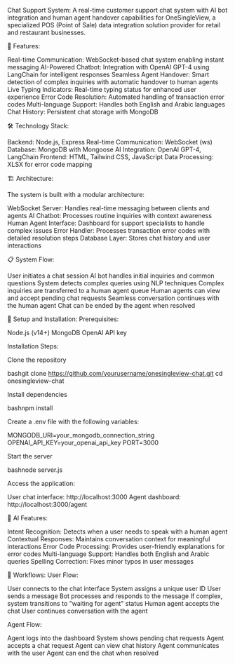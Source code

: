 Chat Support System:
A real-time customer support chat system with AI bot integration and human agent handover capabilities for OneSingleView, a specialized POS (Point of Sale) data integration solution provider for retail and restaurant businesses.

🌟 Features:

Real-time Communication: WebSocket-based chat system enabling instant messaging
AI-Powered Chatbot: Integration with OpenAI GPT-4 using LangChain for intelligent responses
Seamless Agent Handover: Smart detection of complex inquiries with automatic handover to human agents
Live Typing Indicators: Real-time typing status for enhanced user experience
Error Code Resolution: Automated handling of transaction error codes
Multi-language Support: Handles both English and Arabic languages
Chat History: Persistent chat storage with MongoDB

🛠️ Technology Stack:

Backend: Node.js, Express
Real-time Communication: WebSocket (ws)
Database: MongoDB with Mongoose
AI Integration: OpenAI GPT-4, LangChain
Frontend: HTML, Tailwind CSS, JavaScript
Data Processing: XLSX for error code mapping

🏗️ Architecture:

The system is built with a modular architecture:

WebSocket Server: Handles real-time messaging between clients and agents
AI Chatbot: Processes routine inquiries with context awareness
Human Agent Interface: Dashboard for support specialists to handle complex issues
Error Handler: Processes transaction error codes with detailed resolution steps
Database Layer: Stores chat history and user interactions

📋 System Flow:

User initiates a chat session
AI bot handles initial inquiries and common questions
System detects complex queries using NLP techniques
Complex inquiries are transferred to a human agent queue
Human agents can view and accept pending chat requests
Seamless conversation continues with the human agent
Chat can be ended by the agent when resolved

🚀 Setup and Installation:
Prerequisites:

Node.js (v14+)
MongoDB
OpenAI API key

Installation Steps:

Clone the repository

bashgit clone https://github.com/yourusername/onesingleview-chat.git
cd onesingleview-chat

Install dependencies

bashnpm install

Create a .env file with the following variables:

MONGODB_URI=your_mongodb_connection_string
OPENAI_API_KEY=your_openai_api_key
PORT=3000

Start the server

bashnode server.js

Access the application:

User chat interface: http://localhost:3000
Agent dashboard: http://localhost:3000/agent



🤖 AI Features:

Intent Recognition: Detects when a user needs to speak with a human agent
Contextual Responses: Maintains conversation context for meaningful interactions
Error Code Processing: Provides user-friendly explanations for error codes
Multi-language Support: Handles both English and Arabic queries
Spelling Correction: Fixes minor typos in user messages

🔄 Workflows:
User Flow:

User connects to the chat interface
System assigns a unique user ID
User sends a message
Bot processes and responds to the message
If complex, system transitions to "waiting for agent" status
Human agent accepts the chat
User continues conversation with the agent

Agent Flow:

Agent logs into the dashboard
System shows pending chat requests
Agent accepts a chat request
Agent can view chat history
Agent communicates with the user
Agent can end the chat when resolved
